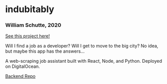 # indubitably
### William Schutte, 2020

[See this project here!](http://ws-indubitably.com/)

Will I find a job as a developer? Will I get to move to the big city? No idea, but maybe this app has the answers...

A web-scraping job assistant built with React, Node, and Python. Deployed on DigitalOcean.

[Backend Repo](https://github.com/William-Schutte/indubitably-backend)
